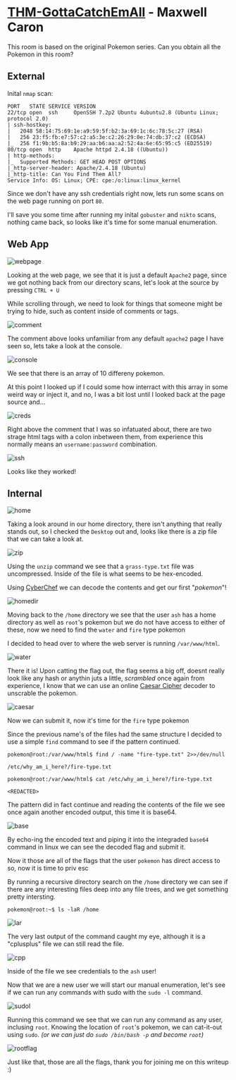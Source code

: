 # <a href="https://tryhackme.com/room/pokemon" target="_blank">THM-GottaCatchEmAll</a>  - Maxwell Caron 

This room is based on the original Pokemon series. Can you obtain all the Pokemon in this room?


## External

Inital `nmap` scan:
```
PORT   STATE SERVICE VERSION
22/tcp open  ssh     OpenSSH 7.2p2 Ubuntu 4ubuntu2.8 (Ubuntu Linux; protocol 2.0)
| ssh-hostkey: 
|   2048 58:14:75:69:1e:a9:59:5f:b2:3a:69:1c:6c:78:5c:27 (RSA)
|   256 23:f5:fb:e7:57:c2:a5:3e:c2:26:29:0e:74:db:37:c2 (ECDSA)
|_  256 f1:9b:b5:8a:b9:29:aa:b6:aa:a2:52:4a:6e:65:95:c5 (ED25519)
80/tcp open  http    Apache httpd 2.4.18 ((Ubuntu))
| http-methods: 
|_  Supported Methods: GET HEAD POST OPTIONS
|_http-server-header: Apache/2.4.18 (Ubuntu)
|_http-title: Can You Find Them All?
Service Info: OS: Linux; CPE: cpe:/o:linux:linux_kernel
```

Since we don't have any ssh credentials right now, lets run some scans on the web page running on port `80`.

I'll save you some time after running my inital `gobuster` and `nikto` scans, nothing came back, so looks like it's time for some manual enumeration.

## Web App

![webpage](https://i.imgur.com/NlYY0qd.png)

Looking at the web page, we see that it is just a default `Apache2` page, since we got nothing back from our directory scans, let's look at the source by pressing `CTRL + U`

While scrolling through, we need to look for things that someone might be trying to hide, such as content inside of comments or <hidden> tags.

![comment](https://i.imgur.com/3pqJeNB.png)

The comment above looks unfamiliar from any default `apache2` page I have seen so, lets take a look at the console.

![console](https://i.imgur.com/XiDm39t.png)

We see that there is an array of 10 differeny pokemon.

At this point I looked up if I could some how interract with this array in some weird way or inject it, and no, I was a bit lost until I looked back at the page source and...

![creds](https://i.imgur.com/jV0eYFr.png)

Right above the comment that I was so infatuated about, there are two strage html tags with a colon inbetween them, from experience this normally means an `username:password` combination.

![ssh](https://i.imgur.com/Rtgb2jd.png)

Looks like they worked!

## Internal

![home](https://i.imgur.com/pyINXcg.png)

Taking a look around in our home directory, there isn't anything that really stands out, so I checked the `Desktop` out and, looks like there is a zip file that we can take a look at.

![zip](https://i.imgur.com/ZQ7tpjH.png)

Using the `unzip` command we see that a `grass-type.txt` file was uncompressed. Inside of the file is what seems to be hex-encoded.

Using [CyberChef](https://gchq.github.io/CyberChef/#recipe=From_Hex('Auto')) we can decode the contents and get our first "*pokemon*"!

![homedir](https://i.imgur.com/HsLxUXo.png)

Moving back to the `/home` directory we see that the user `ash` has a home directory as well as `root`'s pokemon but we do not have access to either of these, now we need to find the `water` and `fire` type pokemon

I decided to head over to where the web server is running `/var/www/html`.

![water](https://i.imgur.com/0U2PeBF.png)

There it is! Upon catting the flag out, the flag seems a big off, doesnt really look like any hash or anythin juts a little, *scrambled* once again from experience, I know that we can use an online [Caesar Cipher](https://en.wikipedia.org/wiki/Caesar_cipher) decoder to unscrable the pokemon.

![caesar](https://i.imgur.com/TGBmolF.png)

Now we can submit it, now it's time for the `fire` type pokemon

Since the previous name's of the files had the same structure I decided to use a simple `find` command to see if the pattern continued.

```
pokemon@root:/var/www/html$ find / -name "fire-type.txt" 2>>/dev/null

/etc/why_am_i_here?/fire-type.txt

pokemon@root:/var/www/html$ cat /etc/why_am_i_here?/fire-type.txt

<REDACTED>
```

The pattern did in fact continue and reading the contents of the file we see once again another encoded output, this time it is base64.

![base](https://i.imgur.com/cD8lmIT.png)

By echo-ing the encoded text and piping it into the integraded `base64` command in linux we can see the decoded flag and submit it.

Now it those are all of the flags that the user `pokemon` has direct access to so, now it is time to priv esc

By running a recursive directory search on the `/home` directory we can see if there are any interesting files deep into any file trees, and we get something pretty intersting.

```
pokemon@root:~$ ls -laR /home
```

![lar](https://i.imgur.com/KHuyX7a.png)

The very last output of the command caught my eye, although it is a "cplusplus" file we can still read the file.

![cpp](https://i.imgur.com/MgZjPYd.png)

Inside of the file we see credentials to the `ash` user!

Now that we are a new user we will start our manual enumeration, let's see if we can run any commands with sudo with the `sudo -l` command.

![sudol](https://i.imgur.com/WTBhbKg.png)

Running this command we see that we can run any command as any user, inclusing `root`. Knowing the location of `root`'s pokemon, we can cat-it-out using `sudo`. *(or we can just do `sudo /bin/bash -p` and become `root`)*

![rootflag](https://i.imgur.com/l4NOxJt.png)

Just like that, those are all the flags, thank you for joining me on this writeup :) 
